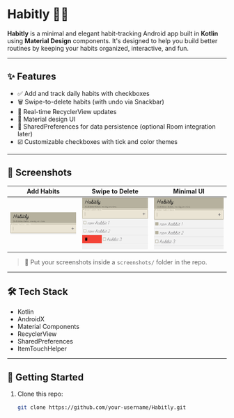 # Habitly 🧠✅

**Habitly** is a minimal and elegant habit-tracking Android app built in **Kotlin** using **Material Design** components. It's designed to help you build better routines by keeping your habits organized, interactive, and fun.

---

## ✨ Features

- ✅ Add and track daily habits with checkboxes  
- 🗑️ Swipe-to-delete habits (with undo via Snackbar)  
- 📝 Real-time RecyclerView updates  
- 🎯 Material design UI  
- 💾 SharedPreferences for data persistence (optional Room integration later)  
- ☑️ Customizable checkboxes with tick and color themes  

---

## 📸 Screenshots

| Add Habits | Swipe to Delete | Minimal UI |
|------------|------------------|-------------|
| ![Add](screenshots/add.png) | ![Delete](screenshots/delete.png) | ![UI](screenshots/ui.png) |

> 📁 Put your screenshots inside a `screenshots/` folder in the repo.

---

## 🛠️ Tech Stack

- Kotlin  
- AndroidX  
- Material Components  
- RecyclerView  
- SharedPreferences  
- ItemTouchHelper

---

## 🚀 Getting Started

1. Clone this repo:
   ```bash
   git clone https://github.com/your-username/Habitly.git

